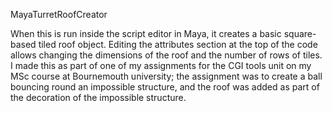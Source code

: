 MayaTurretRoofCreator

When this is run inside the script editor in Maya, it creates a basic square-based tiled roof object. Editing the attributes section at the top of the code allows changing the dimensions of the roof and the number of rows of tiles.
I made this as part of one of my assignments for the CGI tools unit on my MSc course at Bournemouth university; the assignment was to create a ball bouncing round an impossible structure, and the roof was added as part of the decoration of the impossible structure.
